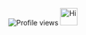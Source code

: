![Profile views](https://gpvc.arturio.dev/0x219) <img src="https://emojis.slackmojis.com/emojis/images/1588866973/8934/hellokittydance.gif?1588866973" alt="Hi" height="35" />
